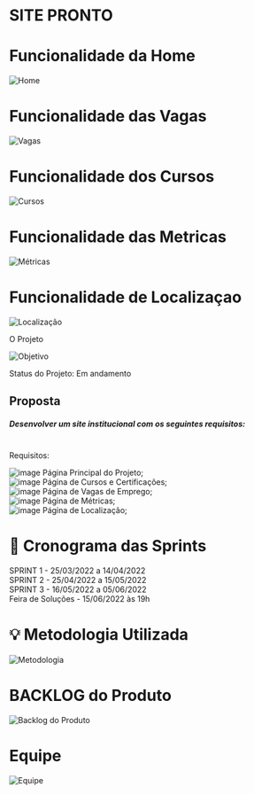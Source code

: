<h1>SITE PRONTO<h1>
  
<h1> Funcionalidade da Home </h1>

![Home](https://user-images.githubusercontent.com/102235459/168481099-8632c67a-c536-448c-983b-d596f2e0e432.gif)

<h1> Funcionalidade das Vagas </h1>
  
![Vagas](https://user-images.githubusercontent.com/102235459/168481088-5317e664-aef1-4fc6-b163-12f0b2e59845.gif)

<h1> Funcionalidade dos Cursos </h1>
  
![Cursos](https://user-images.githubusercontent.com/102235459/168481148-57ca2334-728b-4fce-a7d5-e89b8058ad32.gif)
 
<h1> Funcionalidade das Metricas </h1>
  
![Métricas](https://user-images.githubusercontent.com/102235459/168481155-8feca5c4-dadc-4ba5-bcbe-e120472a6f30.gif)

<h1> Funcionalidade de Localizaçao </h1>
  
![Localização](https://user-images.githubusercontent.com/102235459/168481165-735bcc45-ee13-410b-8da6-ba434a802964.gif)



O Projeto


![Objetivo](https://user-images.githubusercontent.com/102235459/163418692-6b39e344-4907-48ac-82f1-622f05cc93ec.png)

Status do Projeto: Em andamento

<h2>Proposta</h2>
<h5> Desenvolver um site institucional com os seguintes requisitos:</h5><br>
Requisitos: <bR>

![image](https://user-images.githubusercontent.com/102235459/163419870-2e0f0b03-e7d8-4bf5-b960-c81da66486b5.png) Página Principal do Projeto;
  <br>
  ![image](https://user-images.githubusercontent.com/102235459/163419926-51ed7496-dc6c-4d5d-a3a6-4d94b5a531fd.png) Página de Cursos e Certificações;
  <br>
  ![image](https://user-images.githubusercontent.com/102235459/163419987-520f59b9-e704-42cc-a249-33b67c5426a5.png) Página de Vagas de Emprego; 
  <br>
  ![image](https://user-images.githubusercontent.com/102235459/163420025-1a5db223-b1a4-4856-95a9-bd4488b102a2.png) Página de Métricas;
  <br>
  ![image](https://user-images.githubusercontent.com/102235459/163420062-4339f577-0e4b-4b9d-af9d-b3d7225c187c.png)
Página de Localização;
  <br>

  <h1> 📆 Cronograma das Sprints </h1> 
  SPRINT 1 - 25/03/2022 a 14/04/2022<br>
  SPRINT 2 - 25/04/2022 a 15/05/2022<br>
  SPRINT 3 - 16/05/2022 a 05/06/2022<br>
  Feira de Soluções - 15/06/2022 às 19h<br>
  <h1> 💡 Metodologia Utilizada </h1>
  
  
  ![Metodologia](https://user-images.githubusercontent.com/102235459/163420835-5978259b-4a69-407f-bd59-3c7d6414d679.png)
<br>
  
  <h1> BACKLOG do Produto </h1>
  
  ![Backlog do Produto](https://user-images.githubusercontent.com/102235459/163421038-ac4e6f9a-e1e9-499f-ae49-2c11e3ff7364.png)
  
  <h1> Equipe </h1>
  

  ![Equipe](https://user-images.githubusercontent.com/102235459/163421166-c8cd67eb-6438-4c00-87c2-c0f281b3230b.png)




